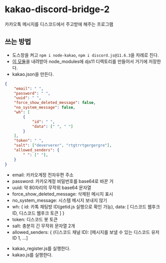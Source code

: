 # kakao-discord-bridge-2
카카오톡 메시지를 디스코드에서 주고받에 해주는 프로그램

## 쓰는 방법
- 도스창을 켜고 `npm i node-kakao`, `npm i discord.js@11.6.3`을 차례로 친다.
- [이 모듈](https://github.com/gdl-blue/discord.js-v11-reborn)을 내려받아 node_modules에 djs11 디렉토리를 만들어서 거기에 저장한다.
- kakao.json을 만든다.
```json
{
	"email": " ",
	"password": " ",
	"uuid": " ",
	"force_show_deleted_message": false,
	"no_system_message": false,
	"wh": [
		{
			"id": " ",
			"data": [" ", " "]
		}
	],
	"token": " ",
	"salt": ["deververer", "rtgtrrtgergergre"],
	"allowed_senders": {
		" ": [" "],
	}
}
```
   * email: 카카오계정 전자우편 주소
   * password: 카카오계정 비밀번호를 base64로 바꾼 거
   * uuid: 약 80자리의 무작위 base64 문자열
   * force_show_deleted_message: 삭제된 메시지 표시
   * no_system_message: 시스템 메시지 보내지 않기
   * wh: { id: 카톡 채팅방 ID(getid.js 실행으로 확인 가능), data: [ 디스코드 웹후크 ID, 디스코드 웹후크 토큰 ] }
   * token: 디스코드 봇 토큰
   * salt: 충분히 긴 무작위 문자열 2개
   * allowed_senders: { (디스코드 채널 ID): [메시지를 보낼 수 있는 디스코드 유저 ID 1, ...]
- kakao_register.js를 실행한다.
- kakao.js를 실행한다.
